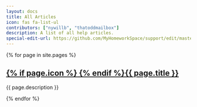 ```yaml
---
layout: docs
title: All Articles
icon: fas fa-list-ul
contributors: ["nywillb", "thatoddmailbox"]
description: A list of all help articles.
special-edit-url: https://github.com/MyHomeworkSpace/support/edit/master/docs/index.md
---
```


{% for page in site.pages %}
  <h2><a href="{{ page.url }}">{% if page.icon %}<i class="fa-fw {{ page.icon }}"></i> {% endif %}{{ page.title }}</a></h2>
  <p>{{ page.description }}</p>
{% endfor %}